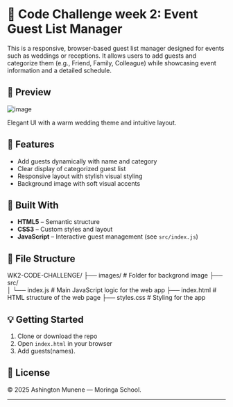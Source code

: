 # 🎉 Code Challenge week 2: Event Guest List Manager

This is a responsive, browser-based guest list manager designed for events such as weddings or receptions.
It allows users to add guests and categorize them (e.g., Friend, Family, Colleague) while showcasing event information and a detailed schedule.

## 📸 Preview

![image](https://github.com/user-attachments/assets/eb4512c9-11e9-41ee-8bff-4343702d18ce)

Elegant UI with a warm wedding theme and intuitive layout.

## 🚀 Features

- Add guests dynamically with name and category
- Clear display of categorized guest list
- Responsive layout with stylish visual styling
- Background image with soft visual accents

## 🧱 Built With

- **HTML5** – Semantic structure
- **CSS3** – Custom styles and layout
- **JavaScript** – Interactive guest management (see `src/index.js`)

## 📂 File Structure

WK2-CODE-CHALLENGE/
├── images/               # Folder for backgrond image 
├── src/                
│   └── index.js          # Main JavaScript logic for the web app
├── index.html            # HTML structure of the web page
├── styles.css            # Styling for the app


## 💡 Getting Started

1. Clone or download the repo
2. Open `index.html` in your browser
3. Add guests(names).

## 📜 License

&copy; 2025 Ashington Munene — Moringa School.

---


